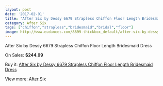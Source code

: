 ```yaml
---
layout: post
date: '2017-02-01'
title: "After Six by Dessy 6679 Strapless Chiffon Floor Length Bridesmaid Dress"
category: After Six
tags: ["chiffon","strapless","bridesmaid","bridal","floor"]
image: http://www.eudances.com/8899-thickbox_default/after-six-by-dessy-6679-strapless-chiffon-floor-length-bridesmaid-dress.jpg
---
```

After Six by Dessy 6679 Strapless Chiffon Floor Length Bridesmaid Dress

On Sales: **$244.99**
<a href="https://www.eudances.com/en/after-six/2995-after-six-by-dessy-6679-strapless-chiffon-floor-length-bridesmaid-dress.html"><amp-img layout="responsive" width="600" height="600" src="//www.eudances.com/8899-thickbox_default/after-six-by-dessy-6679-strapless-chiffon-floor-length-bridesmaid-dress.jpg" alt="After Six by Dessy 6679 Strapless Chiffon Floor Length Bridesmaid Dress 0" /></a>
<a href="https://www.eudances.com/en/after-six/2995-after-six-by-dessy-6679-strapless-chiffon-floor-length-bridesmaid-dress.html"><amp-img layout="responsive" width="600" height="600" src="//www.eudances.com/8902-thickbox_default/after-six-by-dessy-6679-strapless-chiffon-floor-length-bridesmaid-dress.jpg" alt="After Six by Dessy 6679 Strapless Chiffon Floor Length Bridesmaid Dress 1" /></a>
<a href="https://www.eudances.com/en/after-six/2995-after-six-by-dessy-6679-strapless-chiffon-floor-length-bridesmaid-dress.html"><amp-img layout="responsive" width="600" height="600" src="//www.eudances.com/8901-thickbox_default/after-six-by-dessy-6679-strapless-chiffon-floor-length-bridesmaid-dress.jpg" alt="After Six by Dessy 6679 Strapless Chiffon Floor Length Bridesmaid Dress 2" /></a>
<a href="https://www.eudances.com/en/after-six/2995-after-six-by-dessy-6679-strapless-chiffon-floor-length-bridesmaid-dress.html"><amp-img layout="responsive" width="600" height="600" src="//www.eudances.com/8900-thickbox_default/after-six-by-dessy-6679-strapless-chiffon-floor-length-bridesmaid-dress.jpg" alt="After Six by Dessy 6679 Strapless Chiffon Floor Length Bridesmaid Dress 3" /></a>

Buy it: [After Six by Dessy 6679 Strapless Chiffon Floor Length Bridesmaid Dress](https://www.eudances.com/en/after-six/2995-after-six-by-dessy-6679-strapless-chiffon-floor-length-bridesmaid-dress.html "After Six by Dessy 6679 Strapless Chiffon Floor Length Bridesmaid Dress")

View more: [After Six](https://www.eudances.com/en/50-after-six "After Six")